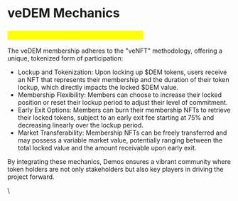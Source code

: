 # veDEM Mechanics

### <mark style="color:yellow;">**Flexible and Transferable Membership**</mark>

The veDEM membership adheres to the "veNFT" methodology, offering a unique, tokenized form of participation:

* Lockup and Tokenization: Upon locking up $DEM tokens, users receive an NFT that represents their membership and the duration of their token lockup, which directly impacts the locked $DEM value.
* Membership Flexibility: Members can choose to increase their locked position or reset their lockup period to adjust their level of commitment.
* Early Exit Options: Members can burn their membership NFTs to retrieve their locked tokens, subject to an early exit fee starting at 75% and decreasing linearly over the lockup period.
* Market Transferability: Membership NFTs can be freely transferred and may possess a variable market value, potentially ranging between the total locked value and the amount receivable upon early exit.

By integrating these mechanics, Demos ensures a vibrant community where token holders are not only stakeholders but also key players in driving the project forward.

\
